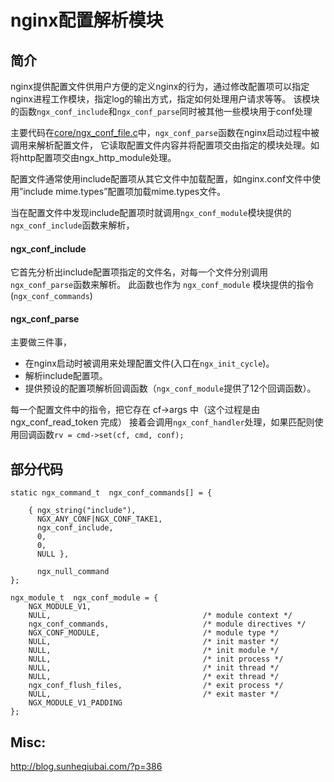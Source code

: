 # nginx配置解析模块

## 简介
nginx提供配置文件供用户方便的定义nginx的行为，通过修改配置项可以指定nginx进程工作模块，指定log的输出方式，指定如何处理用户请求等等。
该模块的函数`ngx_conf_include`和`ngx_conf_parse`同时被其他一些模块用于conf处理

主要代码在[core/ngx_conf_file.c][code]中，`ngx_conf_parse`函数在nginx启动过程中被调用来解析配置文件，
它读取配置文件内容并将配置项交由指定的模块处理。如将http配置项交由ngx_http_module处理。

配置文件通常使用include配置项从其它文件中加载配置，如nginx.conf文件中使用”include mime.types”配置项加载mime.types文件。

当在配置文件中发现include配置项时就调用`ngx_conf_module`模块提供的`ngx_conf_include`函数来解析，

#### ngx_conf_include
它首先分析出include配置项指定的文件名，对每一个文件分别调用`ngx_conf_parse`函数来解析。
此函数也作为 `ngx_conf_module` 模块提供的指令(`ngx_conf_commands`)

#### ngx_conf_parse
主要做三件事，
* 在nginx启动时被调用来处理配置文件(入口在`ngx_init_cycle`)。
* 解析include配置项。
* 提供预设的配置项解析回调函数（`ngx_conf_module`提供了12个回调函数）。

每一个配置文件中的指令，把它存在 cf->args 中（这个过程是由 ngx_conf_read_token 完成）
接着会调用`ngx_conf_handler`处理，如果匹配则使用回调函数`rv = cmd->set(cf, cmd, conf);`

## 部分代码
```
static ngx_command_t  ngx_conf_commands[] = {

    { ngx_string("include"),
      NGX_ANY_CONF|NGX_CONF_TAKE1,
      ngx_conf_include,
      0,
      0,
      NULL },

      ngx_null_command
};

ngx_module_t  ngx_conf_module = {
    NGX_MODULE_V1,
    NULL,                                  /* module context */
    ngx_conf_commands,                     /* module directives */
    NGX_CONF_MODULE,                       /* module type */
    NULL,                                  /* init master */
    NULL,                                  /* init module */
    NULL,                                  /* init process */
    NULL,                                  /* init thread */
    NULL,                                  /* exit thread */
    ngx_conf_flush_files,                  /* exit process */
    NULL,                                  /* exit master */
    NGX_MODULE_V1_PADDING
};
```

## Misc:
http://blog.sunheqiubai.com/?p=386


[code]: https://github.com/nginx/nginx/blob/master/src/core/ngx_conf_file.c
